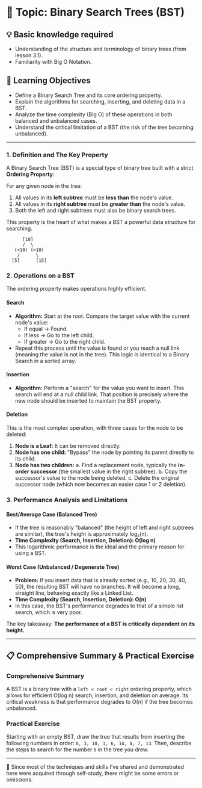 # 📖 Topic: Binary Search Trees (BST)

## 💡 Basic knowledge required

- Understanding of the structure and terminology of binary trees (from lesson 3.1).
- Familiarity with Big O Notation.

## 🎯 Learning Objectives

- Define a Binary Search Tree and its core ordering property.
- Explain the algorithms for searching, inserting, and deleting data in a BST.
- Analyze the time complexity (Big O) of these operations in both balanced and unbalanced cases.
- Understand the critical limitation of a BST (the risk of the tree becoming unbalanced).

---

### 1. Definition and The Key Property

A Binary Search Tree (BST) is a special type of binary tree built with a strict **Ordering Property**:

For any given node in the tree:
1.  All values in its **left subtree** must be **less than** the node's value.
2.  All values in its **right subtree** must be **greater than** the node's value.
3.  Both the left and right subtrees must also be binary search trees.

This property is the heart of what makes a BST a powerful data structure for searching.

```
      [10]
      /  \
   (<10) (>10)
    /      \
  [5]      [15]
```

### 2. Operations on a BST

The ordering property makes operations highly efficient.

#### Search
-   **Algorithm:** Start at the root. Compare the target value with the current node's value:
    -   If equal -> Found.
    -   If less -> Go to the left child.
    -   If greater -> Go to the right child.
-   Repeat this process until the value is found or you reach a null link (meaning the value is not in the tree). This logic is identical to a Binary Search in a sorted array.

#### Insertion
-   **Algorithm:** Perform a "search" for the value you want to insert. This search will end at a null child link. That position is precisely where the new node should be inserted to maintain the BST property.

#### Deletion
This is the most complex operation, with three cases for the node to be deleted:
1.  **Node is a Leaf:** It can be removed directly.
2.  **Node has one child:** "Bypass" the node by pointing its parent directly to its child.
3.  **Node has two children:**
    a. Find a replacement node, typically the **in-order successor** (the smallest value in the right subtree).
    b. Copy the successor's value to the node being deleted.
    c. Delete the original successor node (which now becomes an easier case 1 or 2 deletion).

### 3. Performance Analysis and Limitations

#### Best/Average Case (Balanced Tree)
-   If the tree is reasonably "balanced" (the height of left and right subtrees are similar), the tree's height is approximately log₂(n).
-   **Time Complexity (Search, Insertion, Deletion): O(log n)**
-   This logarithmic performance is the ideal and the primary reason for using a BST.

#### Worst Case (Unbalanced / Degenerate Tree)
-   **Problem:** If you insert data that is already sorted (e.g., 10, 20, 30, 40, 50), the resulting BST will have no branches. It will become a long, straight line, behaving exactly like a Linked List.
-   **Time Complexity (Search, Insertion, Deletion): O(n)**
-   In this case, the BST's performance degrades to that of a simple list search, which is very poor.

The key takeaway: **The performance of a BST is critically dependent on its height.**

---

## 📋 Comprehensive Summary & Practical Exercise

### Comprehensive Summary

A BST is a binary tree with a `left < root < right` ordering property, which allows for efficient O(log n) search, insertion, and deletion on average. Its critical weakness is that performance degrades to O(n) if the tree becomes unbalanced.

### Practical Exercise

Starting with an empty BST, draw the tree that results from inserting the following numbers in order: `8, 3, 10, 1, 6, 14, 4, 7, 13`. Then, describe the steps to search for the number `6` in the tree you drew.

---

📍 Since most of the techniques and skills I've shared and demonstrated here were acquired through self-study, there might be some errors or omissions.
